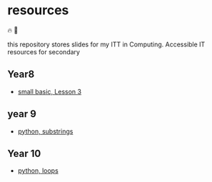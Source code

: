 # resources

:fire: :tada:

this repository stores slides for my ITT in Computing.
Accessible IT resources for secondary

## Year8
- [small basic, Lesson 3](https://gitpitch.com/andadapt/resources?p=ks3/year8/smallBasic/#/)

## year 9

- [python, substrings](https://gitpitch.com/andadapt/resources?p=ks4/year9/python/substrings#/)


## Year 10
- [python, loops](https://gitpitch.com/andadapt/resources?p=ks4/year9/python/loops/#/)
